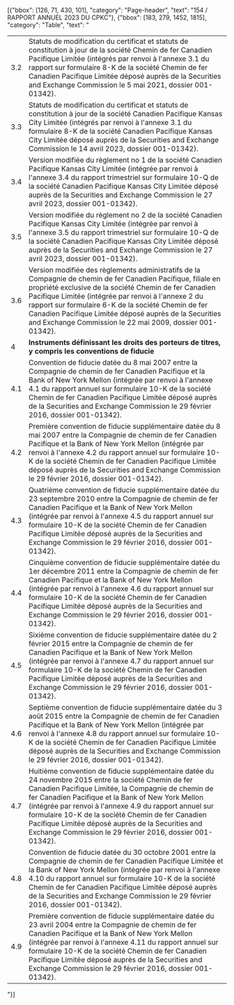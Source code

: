 [{"bbox": [126, 71, 430, 101], "category": "Page-header", "text": "154 / RAPPORT ANNUEL 2023 DU CPKC"}, {"bbox": [183, 279, 1452, 1815], "category": "Table", "text": "<table><tr><td>3.2</td><td>Statuts de modification du certificat et statuts de constitution à jour de la société Chemin de fer Canadien Pacifique Limitée (intégrés par renvoi à l'annexe 3.1 du rapport sur formulaire 8-K de la société Chemin de fer Canadien Pacifique Limitée déposé auprès de la Securities and Exchange Commission le 5 mai 2021, dossier 001-01342).</td></tr><tr><td>3.3</td><td>Statuts de modification du certificat et statuts de constitution à jour de la société Canadien Pacifique Kansas City Limitée (intégrés par renvoi à l'annexe 3.1 du formulaire 8-K de la société Canadien Pacifique Kansas City Limitée déposé auprès de la Securities and Exchange Commission le 14 avril 2023, dossier 001-01342).</td></tr><tr><td>3.4</td><td>Version modifiée du règlement no 1 de la société Canadien Pacifique Kansas City Limitée (intégrée par renvoi à l'annexe 3.4 du rapport trimestriel sur formulaire 10-Q de la société Canadien Pacifique Kansas City Limitée déposé auprès de la Securities and Exchange Commission le 27 avril 2023, dossier 001-01342).</td></tr><tr><td>3.5</td><td>Version modifiée du règlement no 2 de la société Canadien Pacifique Kansas City Limitée (intégrée par renvoi à l'annexe 3.5 du rapport trimestriel sur formulaire 10-Q de la société Canadien Pacifique Kansas City Limitée déposé auprès de la Securities and Exchange Commission le 27 avril 2023, dossier 001-01342).</td></tr><tr><td>3.6</td><td>Version modifiée des règlements administratifs de la Compagnie de chemin de fer Canadien Pacifique, filiale en propriété exclusive de la société Chemin de fer Canadien Pacifique Limitée (intégrée par renvoi à l'annexe 2 du rapport sur formulaire 6-K de la société Chemin de fer Canadien Pacifique Limitée déposé auprès de la Securities and Exchange Commission le 22 mai 2009, dossier 001-01342).</td></tr><tr><td>4</td><td><strong>Instruments définissant les droits des porteurs de titres, y compris les conventions de fiducie</strong></td></tr><tr><td>4.1</td><td>Convention de fiducie datée du 8 mai 2007 entre la Compagnie de chemin de fer Canadien Pacifique et la Bank of New York Mellon (intégrée par renvoi à l'annexe 4.1 du rapport annuel sur formulaire 10-K de la société Chemin de fer Canadien Pacifique Limitée déposé auprès de la Securities and Exchange Commission le 29 février 2016, dossier 001-01342).</td></tr><tr><td>4.2</td><td>Première convention de fiducie supplémentaire datée du 8 mai 2007 entre la Compagnie de chemin de fer Canadien Pacifique et la Bank of New York Mellon (intégrée par renvoi à l'annexe 4.2 du rapport annuel sur formulaire 10-K de la société Chemin de fer Canadien Pacifique Limitée déposé auprès de la Securities and Exchange Commission le 29 février 2016, dossier 001-01342).</td></tr><tr><td>4.3</td><td>Quatrième convention de fiducie supplémentaire datée du 23 septembre 2010 entre la Compagnie de chemin de fer Canadien Pacifique et la Bank of New York Mellon (intégrée par renvoi à l'annexe 4.5 du rapport annuel sur formulaire 10-K de la société Chemin de fer Canadien Pacifique Limitée déposé auprès de la Securities and Exchange Commission le 29 février 2016, dossier 001-01342).</td></tr><tr><td>4.4</td><td>Cinquième convention de fiducie supplémentaire datée du 1er décembre 2011 entre la Compagnie de chemin de fer Canadien Pacifique et la Bank of New York Mellon (intégrée par renvoi à l'annexe 4.6 du rapport annuel sur formulaire 10-K de la société Chemin de fer Canadien Pacifique Limitée déposé auprès de la Securities and Exchange Commission le 29 février 2016, dossier 001-01342).</td></tr><tr><td>4.5</td><td>Sixième convention de fiducie supplémentaire datée du 2 février 2015 entre la Compagnie de chemin de fer Canadien Pacifique et la Bank of New York Mellon (intégrée par renvoi à l'annexe 4.7 du rapport annuel sur formulaire 10-K de la société Chemin de fer Canadien Pacifique Limitée déposé auprès de la Securities and Exchange Commission le 29 février 2016, dossier 001-01342).</td></tr><tr><td>4.6</td><td>Septième convention de fiducie supplémentaire datée du 3 août 2015 entre la Compagnie de chemin de fer Canadien Pacifique et la Bank of New York Mellon (intégrée par renvoi à l'annexe 4.8 du rapport annuel sur formulaire 10-K de la société Chemin de fer Canadien Pacifique Limitée déposé auprès de la Securities and Exchange Commission le 29 février 2016, dossier 001-01342).</td></tr><tr><td>4.7</td><td>Huitième convention de fiducie supplémentaire datée du 24 novembre 2015 entre la société Chemin de fer Canadien Pacifique Limitée, la Compagnie de chemin de fer Canadien Pacifique et la Bank of New York Mellon (intégrée par renvoi à l'annexe 4.9 du rapport annuel sur formulaire 10-K de la société Chemin de fer Canadien Pacifique Limitée déposé auprès de la Securities and Exchange Commission le 29 février 2016, dossier 001-01342).</td></tr><tr><td>4.8</td><td>Convention de fiducie datée du 30 octobre 2001 entre la Compagnie de chemin de fer Canadien Pacifique Limitée et la Bank of New York Mellon (intégrée par renvoi à l'annexe 4.10 du rapport annuel sur formulaire 10-K de la société Chemin de fer Canadien Pacifique Limitée déposé auprès de la Securities and Exchange Commission le 29 février 2016, dossier 001-01342).</td></tr><tr><td>4.9</td><td>Première convention de fiducie supplémentaire datée du 23 avril 2004 entre la Compagnie de chemin de fer Canadien Pacifique et la Bank of New York Mellon (intégrée par renvoi à l'annexe 4.11 du rapport annuel sur formulaire 10-K de la société Chemin de fer Canadien Pacifique Limitée déposé auprès de la Securities and Exchange Commission le 29 février 2016, dossier 001-01342).</td></tr></table>"}]